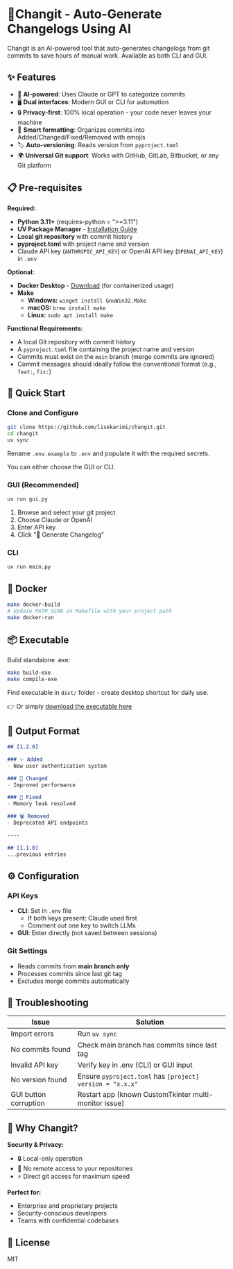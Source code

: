 # 📄Changit - Auto-Generate Changelogs Using AI

Changit is an AI-powered tool that auto-generates changelogs from git commits to save hours of manual work. Available as both CLI and GUI.

## ✨ Features

- 🤖 **AI-powered**: Uses Claude or GPT to categorize commits
- 🖥️ **Dual interfaces**: Modern GUI or CLI for automation
- 🔒 **Privacy-first**: 100% local operation - your code never leaves your machine
- 📝 **Smart formatting**: Organizes commits into Added/Changed/Fixed/Removed with emojis
- 🏷️ **Auto-versioning**: Reads version from `pyproject.toml`
- 🌍 **Universal Git support**: Works with GitHub, GitLab, Bitbucket, or any Git platform

## 📋 Pre-requisites

**Required:**
- **Python 3.11+** (requires-python = ">=3.11")
- **UV Package Manager** - [Installation Guide](https://docs.astral.sh/uv/getting-started/installation/)
- **Local git repository** with commit history
- **pyproject.toml** with project name and version
- Claude API key (`ANTHROPIC_API_KEY`) or OpenAI API key (`OPENAI_API_KEY`) in `.env`

**Optional:**
- **Docker Desktop** - [Download](https://www.docker.com/products/docker-desktop) (for containerized usage)
- **Make**
  - **Windows:** `winget install GnuWin32.Make`
  - **macOS:** `brew install make`
  - **Linux:** `sudo apt install make`

**Functional Requirements:**
- A local Git repository with commit history
- A `pyproject.toml` file containing the project name and version
- Commits must exist on the `main` branch (merge commits are ignored)
- Commit messages should ideally follow the conventional format (e.g., `feat:`, `fix:`)


## 🚀 Quick Start

### Clone and Configure
```bash
git clone https://github.com/lisekarimi/changit.git
cd changit
uv sync
```
Rename `.env.example` to `.env` and populate it with the required secrets.

You can either choose the GUI or CLI.

### GUI (Recommended)
```bash
uv run gui.py
```
1. Browse and select your git project
2. Choose Claude or OpenAI
3. Enter API key
4. Click "🚀 Generate Changelog"


### CLI
```bash
uv run main.py
```

## 🐳 Docker

```bash
make docker-build
# Update PATH_SCAN in Makefile with your project path
make docker-run
```

## 📦 Executable

Build standalone .exe:
```bash
make build-exe
make compile-exe
```
Find executable in `dist/` folder - create desktop shortcut for daily use.

👉 Or simply [download the executable here](https://lisekarimi.github.io/changit/)

## 📄 Output Format

```markdown
## [1.2.0]

### ✨ Added
- New user authentication system

### 🔄 Changed
- Improved performance

### 🐛 Fixed
- Memory leak resolved

### 🗑️ Removed
- Deprecated API endpoints

----

## [1.1.0]
...previous entries
```

## ⚙️ Configuration

### API Keys
- **CLI**: Set in `.env` file
  - If both keys present: Claude used first
  - Comment out one key to switch LLMs
- **GUI**: Enter directly (not saved between sessions)

### Git Settings
- Reads commits from **main branch only**
- Processes commits since last git tag
- Excludes merge commits automatically


## 🔧 Troubleshooting

| Issue | Solution |
|-------|----------|
| Import errors | Run `uv sync` |
| No commits found | Check main branch has commits since last tag |
| Invalid API key | Verify key in .env (CLI) or GUI input |
| No version found | Ensure `pyproject.toml` has `[project] version = "x.x.x"` |
| GUI button corruption | Restart app (known CustomTkinter multi-monitor issue) |

## 🎁 Why Changit?

**Security & Privacy:**
- 🔒 Local-only operation
- 🚫 No remote access to your repositories
- ⚡ Direct git access for maximum speed

**Perfect for:**
- Enterprise and proprietary projects
- Security-conscious developers
- Teams with confidential codebases

## 📄 License

MIT
